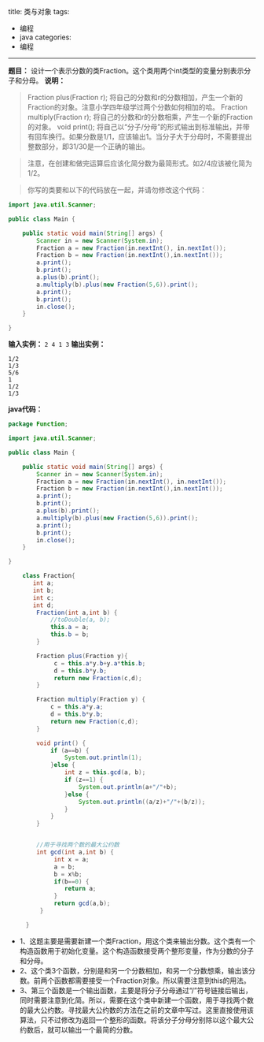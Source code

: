 title: 类与对象
tags:
- 编程
- java
categories:
- 编程
---

**题目：** 设计一个表示分数的类Fraction。这个类用两个int类型的变量分别表示分子和分母。
**说明：**
>Fraction plus(Fraction r);
    将自己的分数和r的分数相加，产生一个新的Fraction的对象。注意小学四年级学过两个分数如何相加的哈。
Fraction multiply(Fraction r);
    将自己的分数和r的分数相乘，产生一个新的Fraction的对象。
void print();
    将自己以“分子/分母”的形式输出到标准输出，并带有回车换行。如果分数是1/1，应该输出1。当分子大于分母时，不需要提出整数部分，即31/30是一个正确的输出。

> 注意，在创建和做完运算后应该化简分数为最简形式。如2/4应该被化简为1/2。

>你写的类要和以下的代码放在一起，并请勿修改这个代码：
```java
import java.util.Scanner;

public class Main {

	public static void main(String[] args) {
		Scanner in = new Scanner(System.in);
		Fraction a = new Fraction(in.nextInt(), in.nextInt());
		Fraction b = new Fraction(in.nextInt(),in.nextInt());
		a.print();
		b.print();
		a.plus(b).print();
		a.multiply(b).plus(new Fraction(5,6)).print();
		a.print();
		b.print();
		in.close();
	}

}
```
**输入实例：**
`2 4 1 3`
**输出实例：**
```
1/2
1/3
5/6
1
1/2
1/3
```

**java代码：**
```java
package Function;

import java.util.Scanner;

public class Main {

    public static void main(String[] args) {
        Scanner in = new Scanner(System.in);
        Fraction a = new Fraction(in.nextInt(), in.nextInt());
        Fraction b = new Fraction(in.nextInt(),in.nextInt());
        a.print();
        b.print();
        a.plus(b).print();
        a.multiply(b).plus(new Fraction(5,6)).print();
        a.print();
        b.print();
        in.close();
    }

}

    class Fraction{
       int a;
       int b;
       int c;
       int d;
        Fraction(int a,int b) {
            //toDouble(a, b);
            this.a = a;
            this.b = b;
        }

        Fraction plus(Fraction y){
             c = this.a*y.b+y.a*this.b;
             d = this.b*y.b;
             return new Fraction(c,d);
        }

        Fraction multiply(Fraction y) {
            c = this.a*y.a;
            d = this.b*y.b;
            return new Fraction(c,d);
        }

        void print() {
            if (a==b) {
                System.out.println(1);
            }else {
                int z = this.gcd(a, b);
                if (z==1) {
                    System.out.println(a+"/"+b);
                }else {
                    System.out.println((a/z)+"/"+(b/z));    
                }
            }
        }


        //用于寻找两个数的最大公约数
        int gcd(int a,int b) {
             int x = a;
             a = b;
             b = x%b;
             if(b==0) {
                return a;
             }
             return gcd(a,b);
         }

     }
```

- 1、这题主要是需要新建一个类Fraction，用这个类来输出分数。这个类有一个构造函数用于初始化变量。这个构造函数接受两个整形变量，作为分数的分子和分母。
- 2、这个类3个函数，分别是和另一个分数相加，和另一个分数想乘，输出该分数。前两个函数都需要接受一个Fraction对象。所以需要注意到this的用法。
- 3、第三个函数是一个输出函数，主要是将分子分母通过“/”符号链接后输出，同时需要注意到化简。所以，需要在这个类中新建一个函数，用于寻找两个数的最大公约数。寻找最大公约数的方法在之前的文章中写过。这里直接使用该算法，只不过修改为返回一个整形的函数。将该分子分母分别除以这个最大公约数后，就可以输出一个最简的分数。
